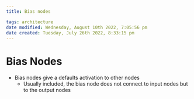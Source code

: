 ```yaml
---
title: Bias nodes

tags: architecture 
date modified: Wednesday, August 10th 2022, 7:05:56 pm
date created: Tuesday, July 26th 2022, 8:33:15 pm
---
```


# Bias Nodes
- Bias nodes give a defaults activation to other nodes
	- Usually included, the bias node does not connect to input nodes but to the output nodes

